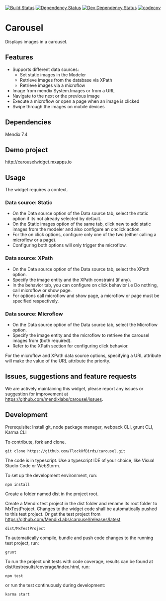 [![Build Status](https://travis-ci.org/mendixlabs/carousel.svg?branch=master)](https://travis-ci.org/mendixlabs/carousel)
[![Dependency Status](https://david-dm.org/mendixlabs/carousel.svg)](https://david-dm.org/mendixlabs/carousel)
[![Dev Dependency Status](https://david-dm.org/mendixlabs/carousel.svg#info=devDependencies)](https://david-dm.org/mendixlabs/carousel#info=devDependencies)
[![codecov](https://codecov.io/gh/mendixlabs/carousel/branch/master/graph/badge.svg)](https://codecov.io/gh/mendixlabs/carousel)

# Carousel
Displays images in a carousel.

## Features
* Supports different data sources:
    * Set static images in the Modeler
    * Retrieve images from the database via XPath
    * Retrieve images via a microflow
* Image from mendix System.Images or from a URL
* Navigate to the next or the previous image
* Execute a microflow or open a page when an image is clicked
* Swipe through the images on mobile devices

## Dependencies
Mendix 7.4

## Demo project
http://carouselwidget.mxapps.io

## Usage
The widget requires a context.
 ### Data source: Static
 - On the Data source option of the Data source tab, select the static option if its not already selected by default.
 - On the Static images option of the same tab, click new to add static images from the modeler and also configure an onclick action.
 - For the on click options, configure only one of the two (either calling a microflow or a page).
 - Configuring both options will only trigger the microflow.
 
 ### Data source: XPath
 - On the Data source option of the Data source tab, select the XPath option.
 - Specify the image entity and the XPath constraint (if any).
 - In the behavior tab, you can configure on click behavior i.e Do nothing, call microflow or show page.
 - For options call microflow and show page, a microflow or page must be specified respectively.
 
 ### Data source: Microflow
  - On the Data source option of the Data source tab, select the Microflow option.
  - Specify the image entity and the microflow to retrieve the carousel images from (both required).
  - Refer to the XPath section for configuring click behavior.
  
  For the microflow and XPath data source options, specifying a URL attribute will make the value of the URL attribute the priority. 

## Issues, suggestions and feature requests
We are actively maintaining this widget, please report any issues or suggestion for improvement at https://github.com/mendixlabs/carousel/issues.

## Development
Prerequisite: Install git, node package manager, webpack CLI, grunt CLI, Karma CLI

To contribute, fork and clone.

    git clone https://github.com/FlockOfBirds/carousel.git

The code is in typescript. Use a typescript IDE of your choice, like Visual Studio Code or WebStorm.

To set up the development environment, run:

    npm install
    
Create a folder named dist in the project root.

Create a Mendix test project in the dist folder and rename its root folder to MxTestProject. Changes to the widget code shall be automatically pushed to this test project. Or get the test project from https://github.com/MendixLabs/carousel/releases/latest

    dist/MxTestProject
    
To automatically compile, bundle and push code changes to the running test project, run:

    grunt
    
To run the project unit tests with code coverage, results can be found at dist/testresults/coverage/index.html, run:

    npm test
    
or run the test continuously during development:

    karma start
